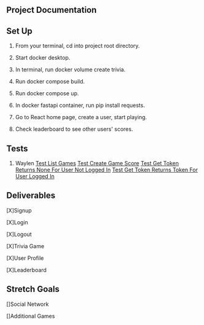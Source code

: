 ## Project Documentation

## Set Up

1. From your terminal, cd into project root directory.

2. Start docker desktop.

3. In terminal, run docker volume create trivia.

4. Run docker compose build.

5. Run docker compose up.

6. In docker fastapi container, run pip install requests.

7. Go to React home page, create a user, start playing.

8. Check leaderboard to see other users' scores.

## Tests

1. Waylen
    [Test List Games](/fast_api/tests/test_games_routes.py)
    [Test Create Game Score](/fast_api/tests/test_games_routes.py)
    [Test Get Token Returns None For User Not Logged In](/fast_api/tests/test_get_token.py)
    [Test Get Token Returns Token For User Logged In](/fast_api/tests/test_get_token.py)
## Deliverables

[X]Signup

[X]Login

[X]Logout

[X]Trivia Game

[X]User Profile

[X]Leaderboard
## Stretch Goals

[]Social Network

[]Additional Games

